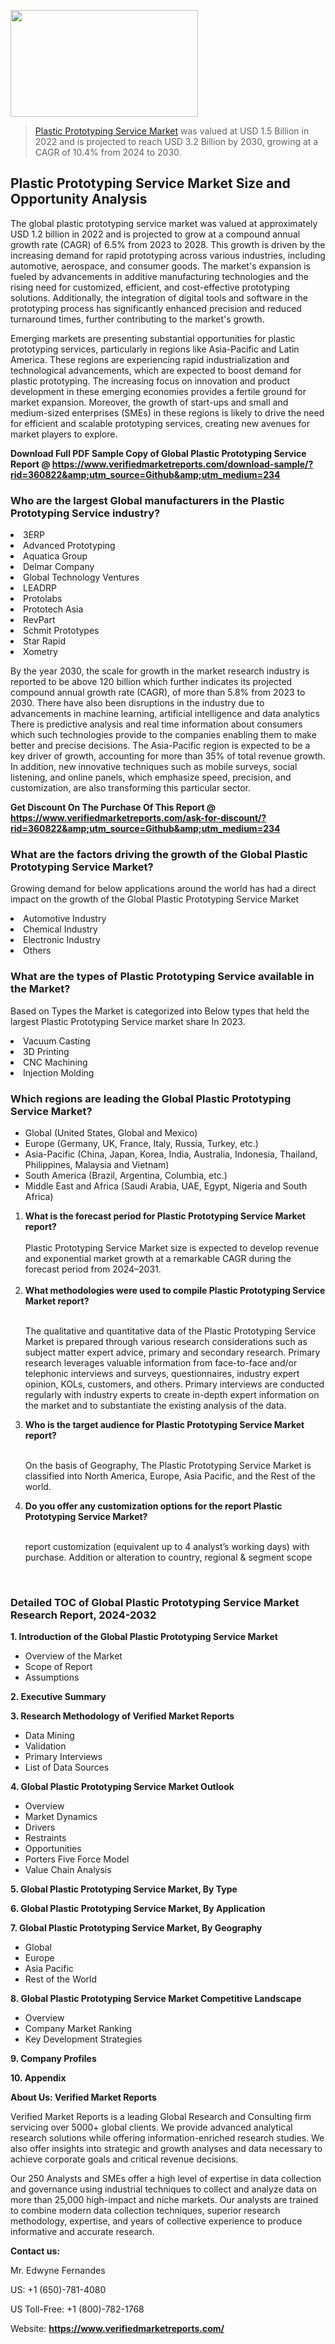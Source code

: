 
<img src="https://ffe5etoiles.com/wp-content/uploads/2024/12/MST1-300x171.png" alt="" width="300" height="171" class="alignnone size-medium wp-image-20088" /><blockquote><p><p><a href="https://www.verifiedmarketreports.com/download-sample/?rid=360822&utm_source=Github&utm_medium=234" target="_blank">Plastic Prototyping Service Market</a> was valued at USD 1.5 Billion in 2022 and is projected to reach USD 3.2 Billion by 2030, growing at a CAGR of 10.4% from 2024 to 2030.</p></blockquote><p><h2>Plastic Prototyping Service Market Size and Opportunity Analysis</h2><p>The global plastic prototyping service market was valued at approximately USD 1.2 billion in 2022 and is projected to grow at a compound annual growth rate (CAGR) of 6.5% from 2023 to 2028. This growth is driven by the increasing demand for rapid prototyping across various industries, including automotive, aerospace, and consumer goods. The market's expansion is fueled by advancements in additive manufacturing technologies and the rising need for customized, efficient, and cost-effective prototyping solutions. Additionally, the integration of digital tools and software in the prototyping process has significantly enhanced precision and reduced turnaround times, further contributing to the market's growth.</p><p>Emerging markets are presenting substantial opportunities for plastic prototyping services, particularly in regions like Asia-Pacific and Latin America. These regions are experiencing rapid industrialization and technological advancements, which are expected to boost demand for plastic prototyping. The increasing focus on innovation and product development in these emerging economies provides a fertile ground for market expansion. Moreover, the growth of start-ups and small and medium-sized enterprises (SMEs) in these regions is likely to drive the need for efficient and scalable prototyping services, creating new avenues for market players to explore.</p></p><p class=""><strong>Download Full PDF Sample Copy of Global Plastic Prototyping Service Report @ <a href="https://www.verifiedmarketreports.com/download-sample/?rid=360822&amp;utm_source=Github&amp;utm_medium=234" target="_blank">https://www.verifiedmarketreports.com/download-sample/?rid=360822&amp;utm_source=Github&amp;utm_medium=234</a></strong></p><h3 id="" class="">Who are the largest Global manufacturers in the Plastic Prototyping Service industry?</h3><p><li>3ERP</li><li> Advanced Prototyping</li><li> Aquatica Group</li><li> Delmar Company</li><li> Global Technology Ventures</li><li> LEADRP</li><li> Protolabs</li><li> Prototech Asia</li><li> RevPart</li><li> Schmit Prototypes</li><li> Star Rapid</li><li> Xometry</li></p><div class=""><div class="" dir="" data-message-author-role="" data-message-id="" data-message-model-slug=""><div class=""><div class=""><div class=""><div class="" dir="" data-message-author-role="" data-message-id="" data-message-model-slug=""><div class=""><div class=""><p>By the year 2030, the scale for growth in the market research industry is reported to be above 120 billion which further indicates its projected compound annual growth rate (CAGR), of more than 5.8% from 2023 to 2030. There have also been disruptions in the industry due to advancements in machine learning, artificial intelligence and data analytics There is predictive analysis and real time information about consumers which such technologies provide to the companies enabling them to make better and precise decisions. The Asia-Pacific region is expected to be a key driver of growth, accounting for more than 35% of total revenue growth. In addition, new innovative techniques such as mobile surveys, social listening, and online panels, which emphasize speed, precision, and customization, are also transforming this particular sector.</p><p><strong>Get Discount On The Purchase Of This Report @&nbsp; <a href="https://www.verifiedmarketreports.com/ask-for-discount/?rid=360822&amp;utm_source=Github&amp;utm_medium=234" target="_blank">https://www.verifiedmarketreports.com/ask-for-discount/?rid=360822&amp;utm_source=Github&amp;utm_medium=234</a></strong></p></div></div></div></div></div></div></div></div><h3 id="" class="">What are the factors driving the growth of the Global Plastic Prototyping Service Market?</h3><p id="" class="">Growing demand for below applications around the world has had a direct impact on the growth of the Global Plastic Prototyping Service Market</p><p id="" class=""><li>Automotive Industry</li><li> Chemical Industry</li><li> Electronic Industry</li><li> Others</li></p><h3 id="" class="">What are the types of Plastic Prototyping Service available in the Market?</h3><p id="" class="">Based on Types the Market is categorized into Below types that held the largest Plastic Prototyping Service market share In 2023.</p><p id="" class=""><li>Vacuum Casting</li><li> 3D Printing</li><li> CNC Machining</li><li> Injection Molding</li></p><h3 id="" class="">Which regions are leading the Global Plastic Prototyping Service Market?</h3><ul><li>Global (United States, Global and Mexico)</li><li>Europe (Germany, UK, France, Italy, Russia, Turkey, etc.)</li><li>Asia-Pacific (China, Japan, Korea, India, Australia, Indonesia, Thailand, Philippines, Malaysia and Vietnam)</li><li>South America (Brazil, Argentina, Columbia, etc.)</li><li>Middle East and Africa (Saudi Arabia, UAE, Egypt, Nigeria and South Africa)</li></ul><p><ol><li><strong>What is the forecast period for Plastic Prototyping Service Market report?<br /></strong><br /><span data-sheets-root="1" data-sheets-value="{&quot;1&quot;:2,&quot;2&quot;:&quot;XXXX size is expected to develop revenue and exponential market growth at a remarkable CAGR during the forecast period from 2024&ndash;2030.&quot;}" data-sheets-userformat="{&quot;2&quot;:12674,&quot;4&quot;:{&quot;1&quot;:2,&quot;2&quot;:16776960},&quot;10&quot;:2,&quot;11&quot;:0,&quot;15&quot;:&quot;Arial&quot;,&quot;16&quot;:12}">Plastic Prototyping Service Market size is expected to develop revenue and exponential market growth at a remarkable CAGR during the forecast period from 2024&ndash;2031.</span><br /><br /></li><li><strong>What methodologies were used to compile Plastic Prototyping Service Market report?<br /><br /></strong><p>The qualitative and quantitative data of the&nbsp;Plastic Prototyping Service Market is prepared through various research considerations such as subject matter expert advice, primary and secondary research. Primary research leverages valuable information from face-to-face and/or telephonic interviews and surveys, questionnaires, industry expert opinion, KOLs, customers, and others. Primary interviews are conducted regularly with industry experts to create in-depth expert information on the market and to substantiate the existing analysis of the data.&nbsp;</p></li><li><strong>Who is the target audience for Plastic Prototyping Service Market report?<br /><br /></strong><p>On the basis of Geography, The&nbsp;Plastic Prototyping Service Market is classified into North America, Europe, Asia Pacific, and the Rest of the world.</p></li><li><strong>Do you offer any customization options for the report Plastic Prototyping Service Market?<br /><br /></strong><p>report customization (equivalent up to 4 analyst&rsquo;s working days) with purchase. Addition or alteration to country, regional &amp; segment scope</p><p>&nbsp;</p></li></ol></p><h3 id="" class="">Detailed TOC of Global Plastic Prototyping Service Market Research Report, 2024-2032</h3><p id="" class=""><strong>1. Introduction of the Global Plastic Prototyping Service Market</strong></p><ul><li>Overview of the Market</li><li>Scope of Report</li><li>Assumptions</li></ul><p id="" class=""><strong>2. Executive Summary</strong></p><p id="" class=""><strong>3. Research Methodology of&nbsp;Verified Market Reports</strong></p><ul><li>Data Mining</li><li>Validation</li><li>Primary Interviews</li><li>List of Data Sources</li></ul><p id="" class=""><strong>4. Global Plastic Prototyping Service Market Outlook</strong></p><ul><li>Overview</li><li>Market Dynamics</li><li>Drivers</li><li>Restraints</li><li>Opportunities</li><li>Porters Five Force Model</li><li>Value Chain Analysis</li></ul><p id="" class=""><strong>5. Global Plastic Prototyping Service Market, By&nbsp;Type</strong></p><p id="" class=""><strong>6. Global Plastic Prototyping Service Market, By Application</strong></p><p id="" class=""><strong>7. Global Plastic Prototyping Service Market, By Geography</strong></p><ul><li>Global</li><li>Europe</li><li>Asia Pacific</li><li>Rest of the World</li></ul><p id="" class=""><strong>8. Global Plastic Prototyping Service Market Competitive Landscape</strong></p><ul><li>Overview</li><li>Company Market Ranking</li><li>Key Development Strategies</li></ul><p id="" class=""><strong>9. Company Profiles</strong></p><p id="" class=""><strong>10. Appendix</strong></p><p id="" class=""><strong>About Us: Verified Market Reports</strong></p><p id="" class="">Verified Market Reports is a leading Global Research and Consulting firm servicing over 5000+ global clients. We provide advanced analytical research solutions while offering information-enriched research studies. We also offer insights into strategic and growth analyses and data necessary to achieve corporate goals and critical revenue decisions.</p><p id="" class="">Our 250 Analysts and SMEs offer a high level of expertise in data collection and governance using industrial techniques to collect and analyze data on more than 25,000 high-impact and niche markets. Our analysts are trained to combine modern data collection techniques, superior research methodology, expertise, and years of collective experience to produce informative and accurate research.</p><p id="" class=""><strong>Contact us:</strong></p><p id="" class="">Mr. Edwyne Fernandes</p><p id="" class="">US: +1 (650)-781-4080</p><p id="" class="">US Toll-Free: +1 (800)-782-1768</p><p id="" class="">Website: <a target="" data-test-app-aware-link=""><strong>https://www.verifiedmarketreports.com/</strong></a></p>
